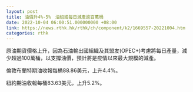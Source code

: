 ```yaml
---
layout: post
title: 油價升4%-5%　油組或每日減產逾百萬桶
date: 2022-10-04 06:00:51.000000000 +08:00
link: https://news.rthk.hk/rthk/ch/component/k2/1669557-20221004.htm
categories: rthk
---
```


原油期貨價格上升，因為石油輸出國組織及其盟友(OPEC+)考慮將每日產量，減少超過100萬桶，以支撐油價，預計將是疫情以來最大規模的減產。

倫敦布蘭特期油收報每桶88.86美元，上升4.4%。

紐約期油收報每桶83.63美元，上升5.2%。
